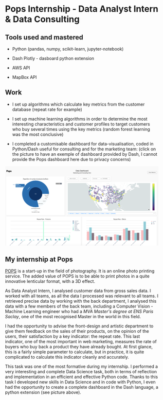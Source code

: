 # Pops Internship - Data Analyst Intern & Data Consulting

## Tools used and mastered

- Python (pandas, numpy, scikit-learn, jupyter-notebook)

- Dash Plotly - dasboard python extension

- AWS API

- MapBox API

## Work
- I set up algorithms which calculate key metrics from the customer database (repeat rate for example)

- I set up machine learning algorithms in order to determine the most interesting characteristics and customer profiles to target customers who buy several times using the key metrics (random forest learning was the most conclusive)

- I completed a customisable dashboard for data-visualisation, coded in Python/Dash useful for consulting and for the marketing team: (click on the picture to have an exemple of dashboard provided by Dash, I cannot provide the Pops dashboard here due to privacy concerns)

[<img src="https://github.com/Tomcattt/pops_internship/blob/master/Screenshot%202020-10-28%20at%2014.34.08.png">](https://dash-gallery.plotly.host/dash-oil-and-gas/)


## My internship at Pops

[POPS](https://pops.co/) is a start-up in the field of photography. It is an online photo printing service. The added value of POPS is to be able to print photos in a quite innovative lenticular format, with a 3D effect.

As Data Analyst Intern, I analysed customer data from gross sales data. I worked with all teams, as all the data I processed was relevant to all teams. I retrieved precise data by working with the back department, I analysed this data with a few members of the back team, including a Computer Vision - Machine Learning engineer who had a _MVA Master's degree at ENS Paris Saclay_, one of the most recognised Master in the world in this field.

I had the opportunity to advise the front-design and artistic department to give them feedback on the sales of their products, on the opinion of the users, their satisfaction by a key indicator: the repeat rate. This last indicator, one of the most important in web marketing, measures the rate of buyers who buy back a product they have already bought. At first glance, this is a fairly simple parameter to calculate, but in practice, it is quite complicated to calculate this indicator cleanly and accurately.

This task was one of the most formative during my internship. I performed a very interesting and complete Data Science task, both in terms of reflection and implementation in an efficient and effective Python code. Thanks to this task I developed new skills in Data Science and in code with Python, I even had the opportunity to create a complete dashboard in the Dash language, a python extension (see picture above).
